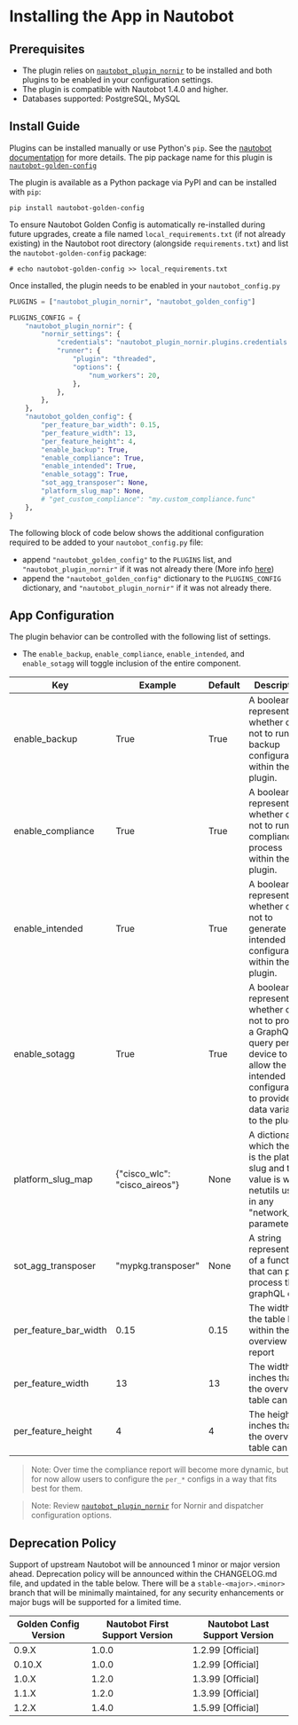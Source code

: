 # Installing the App in Nautobot

## Prerequisites

- The plugin relies on [`nautobot_plugin_nornir`](https://pypi.org/project/nautobot-plugin-nornir/) to be installed and both plugins to be enabled in your configuration settings.
- The plugin is compatible with Nautobot 1.4.0 and higher.
- Databases supported: PostgreSQL, MySQL

## Install Guide

Plugins can be installed manually or use Python's `pip`. See the [nautobot documentation](https://nautobot.readthedocs.io/en/latest/plugins/#install-the-package) for more details. The pip package name for this plugin is [`nautobot-golden-config`](https://pypi.org/project/nautobot-golden-config/)


The plugin is available as a Python package via PyPI and can be installed with `pip`:

```shell
pip install nautobot-golden-config
```

To ensure Nautobot Golden Config is automatically re-installed during future upgrades, create a file named `local_requirements.txt` (if not already existing) in the Nautobot root directory (alongside `requirements.txt`) and list the `nautobot-golden-config` package:

```no-highlight
# echo nautobot-golden-config >> local_requirements.txt
```

Once installed, the plugin needs to be enabled in your `nautobot_config.py`

```python
PLUGINS = ["nautobot_plugin_nornir", "nautobot_golden_config"]

PLUGINS_CONFIG = {
    "nautobot_plugin_nornir": {
        "nornir_settings": {
            "credentials": "nautobot_plugin_nornir.plugins.credentials.env_vars.CredentialsEnvVars",
            "runner": {
                "plugin": "threaded",
                "options": {
                    "num_workers": 20,
                },
            },
        },
    },
    "nautobot_golden_config": {
        "per_feature_bar_width": 0.15,
        "per_feature_width": 13,
        "per_feature_height": 4,
        "enable_backup": True,
        "enable_compliance": True,
        "enable_intended": True,
        "enable_sotagg": True,
        "sot_agg_transposer": None,
        "platform_slug_map": None,
        # "get_custom_compliance": "my.custom_compliance.func"
    },
}
```

The following block of code below shows the additional configuration required to be added to your `nautobot_config.py` file:
- append `"nautobot_golden_config"` to the `PLUGINS` list, and `"nautobot_plugin_nornir"` if it was not already there (More info [here](https://github.com/nautobot/nautobot-plugin-nornir))
- append the `"nautobot_golden_config"` dictionary to the `PLUGINS_CONFIG` dictionary, and `"nautobot_plugin_nornir"` if it was not already there.

## App Configuration

The plugin behavior can be controlled with the following list of settings. 

* The `enable_backup`, `enable_compliance`, `enable_intended`, and `enable_sotagg` will toggle inclusion of the entire component.


| Key     | Example | Default | Description                          |
| ------- | ------ | -------- | ------------------------------------- |
| enable_backup | True | True | A boolean to represent whether or not to run backup configurations within the plugin. |
| enable_compliance | True | True | A boolean to represent whether or not to run the compliance process within the plugin. |
| enable_intended | True | True | A boolean to represent whether or not to generate intended configurations within the plugin. |
| enable_sotagg | True | True | A boolean to represent whether or not to provide a GraphQL query per device to allow the intended configuration to provide data variables to the plugin. |
| platform_slug_map | {"cisco_wlc": "cisco_aireos"} | None | A dictionary in which the key is the platform slug and the value is what netutils uses in any "network_os" parameter. |
| sot_agg_transposer | "mypkg.transposer" | None | A string representation of a function that can post-process the graphQL data. |
| per_feature_bar_width | 0.15 | 0.15 | The width of the table bar within the overview report |
| per_feature_width | 13 | 13 | The width in inches that the overview table can be. |
| per_feature_height | 4 | 4 | The height in inches that the overview table can be. |

> Note: Over time the compliance report will become more dynamic, but for now allow users to configure the `per_*` configs in a way that fits best for them.

> Note: Review [`nautobot_plugin_nornir`](https://pypi.org/project/nautobot-plugin-nornir/) for Nornir and dispatcher configuration options. 

## Deprecation Policy

Support of upstream Nautobot will be announced 1 minor or major version ahead. Deprecation policy will be announced within the
CHANGELOG.md file, and updated in the table below. There will be a `stable-<major>.<minor>` branch that will be minimally maintained, 
for any security enhancements or major bugs will be supported for a limited time. 

| Golden Config Version | Nautobot First Support Version | Nautobot Last Support Version |
| --------------------- | ------------------------------ | ----------------------------- |
| 0.9.X                 | 1.0.0                          | 1.2.99 [Official]             |
| 0.10.X                | 1.0.0                          | 1.2.99 [Official]             |
| 1.0.X                 | 1.2.0                          | 1.3.99 [Official]             |
| 1.1.X                 | 1.2.0                          | 1.3.99 [Official]             |
| 1.2.X                 | 1.4.0                          | 1.5.99 [Official]             |
